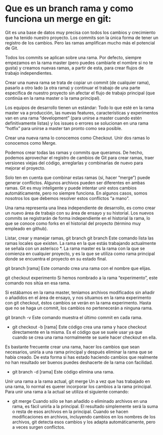 # Que es un branch rama y como funciona un merge en git:

Git es una base de datos muy precisa con todos los cambios y crecimiento que ha tenido nuestro proyecto. Los commits son la única forma de tener un registro de los cambios. Pero las ramas amplifican mucho más el potencial de Git.

Todos los commits se aplican sobre una rama. Por defecto, siempre empezamos en la rama master (pero puedes cambiarle el nombre si no te gusta) y creamos nuevas ramas, a partir de esta, para crear flujos de trabajo independientes.

Crear una nueva rama se trata de copiar un commit (de cualquier rama), pasarlo a otro lado (a otra rama) y continuar el trabajo de una parte específica de nuestro proyecto sin afectar el flujo de trabajo principal (que continúa en la rama master o la rama principal).

Los equipos de desarrollo tienen un estándar: Todo lo que esté en la rama master va a producción, las nuevas features, características y experimentos van en una rama “development” (para unirse a master cuando estén definitivamente listas) y los issues o errores se solucionan en una rama “hotfix” para unirse a master tan pronto como sea posible.

Crear una nueva rama lo conocemos como Checkout. Unir dos ramas lo conocemos como Merge.

Podemos crear todas las ramas y commits que queramos. De hecho, podemos aprovechar el registro de cambios de Git para crear ramas, traer versiones viejas del código, arreglarlas y combinarlas de nuevo para mejorar el proyecto.

Solo ten en cuenta que combinar estas ramas (sí, hacer “merge”) puede generar conflictos. Algunos archivos pueden ser diferentes en ambas ramas. Git es muy inteligente y puede intentar unir estos cambios automáticamente, pero no siempre funciona. En algunos casos, somos nosotros los que debemos resolver estos conflictos “a mano”.


Una rama representa una línea independiente de desarrollo, es como crear un nuevo área de trabajo con su área de ensayo y su historial. Los nuevos commits se registrarán de forma independiente en el historial la rama, lo que se conoce como forks en el historial del proyecto (término muy empleado en github).

Listar, crear y manejar ramas, git branch
git branch
Este comando lista las ramas locales que existen. La rama en la que estás trabajando actualmente se señala con un asterisco *. La rama master es la rama con la que se comienza en cualquier proyecto, y es la que se utiliza como rama principal donde se encuentra el proyecto en su estado final.

git branch [rama]
Este comando crea una rama con el nombre que elijas.

git checkout experimento
Si hemos nombrado a la rama “experimento”, este comando nos sitúa en esa rama.

Si estábamos en la rama master, teníamos archivos modificados sin añadir o añadidos en el área de ensayo, y nos situamos en la rama experimento con git checkout, éstos cambios se verán en la rama experimento. Hasta que no se haga un commit, los cambios no pertenecerán a ninguna rama.

git branch -v
Este comando muestra el último commit en cada rama.

* git checkout -b [rama]
Este código crea una rama y hace checkout directamente en la misma. Es el código que se suele usar ya que cuando se crea una rama normalmente se suele hacer checkout en ella.

Es bastante frecuente crear una rama, hacer los cambios que sean necesarios, unirla a una rama principal y después eliminar la rama que se había creado. De esta forma si has estado haciendo cambios que realmente no han resultado ser buenos puedes deshacerte de la rama con facilidad.

* git branch -d [rama]
Este código elimina una rama.

Unir una rama a la rama actual, git merge
Un a vez que has trabajado en una rama, lo normal es querer incorporar los cambios a la rama principal. Para unir una rama a la actual se utiliza el siguiente comando:


* git merge
Cuando sólo se han añadido o eliminado archivos en una rama, es fácil unirla a la principal. El resultado simplemente será la suma o resta de esos archivos en la principal. Cuando se hacen modificaciones en archivos, incluyendo cambios en los nombres de los archivos, git detecta esos cambios y los adapta automáticamente, pero a veces surgen conflictos.

